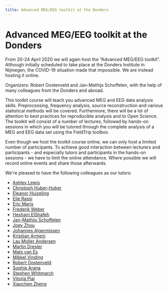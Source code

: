 ```yaml
---
title: Advanced MEG/EEG toolkit at the Donders
---
```


# Advanced MEG/EEG toolkit at the Donders

From 20-24 April 2020 we will again host the “Advanced MEG/EEG toolkit”. Although initially scheduled to take place at the Donders Institute in Nijmegen, the COVID-19 situation made that impossible. We are instead hosting it online.

Organizers: Robert Oostenveld and Jan-Mathijs Schoffelen, with the help of many colleagues from the Donders and abroad.

This toolkit course will teach you advanced MEG and EEG data analysis skills. Preprocessing, frequency analysis, source reconstruction and various statistical methods will be covered. Furthermore, there will be a lot of attention to best practices for reproducible analysis and to Open Science. The toolkit will consist of a number of lectures, followed by hands-on sessions in which you will be tutored through the complete analysis of a MEG and EEG data set using the FieldTrip toolbox.

Even though we host the toolkit course online, we can only host a limited number of participants. To achieve good interaction between lecturers and participants - and especially tutors and participants in the hands-on sessions -  we have to limit the online attendance. Where possible we will record online events and share those afterwards.

We're pleased to have the following colleagues as our tutors:
* [Ashley Lewis](https://www.ru.nl/english/people/lewis-a/)
* [Christoph Huber-Huber](http://christoph.huber-huber.at/)
* [Eleanor Huizeling](https://www.mpi.nl/people/huizeling-eleanor)
* [Elie Rassi](https://www.ru.nl/english/people/el-rassi-e/)
* [Eric Maris](https://www.ru.nl/english/people/maris-e/)
* [Frederik Weber](https://www.ru.nl/english/people/weber-f/)
* [Hesham ElShafeh](https://twitter.com/heshamelshaf3i)
* [Jan-Mathijs Schoffelen](https://www.ru.nl/english/people/schoffelen-j/)
* [Joey Zhou](https://www.ru.nl/english/people/zhou-y/)
* [Johannes Algermissen](https://www.ru.nl/english/people/algermissen-j/)
* [Kristijan Armeni](https://www.ru.nl/english/people/armeni-k/)
* [Lau Moller Andersen](https://www.laumollerandersen.org/)
* [Martin Dresler](https://www.ru.nl/english/people/dresler-m/)
* [Mats van Es](https://www.ru.nl/english/people/es-m-van/)
* [Mikkel Vinding](https://natmeg.se/staff/mikkel%20vinding.html)
* [Robert Oostenveld](https://robertoostenveld.nl/research/)
* [Sophie Arana](https://www.mpi.nl/people/arana-sophie)
* [Stephen Whitmarch](https://stephenwhitmarsh.com/)
* [Vitoria Piai](http://vitoriapiai.ruhosting.nl/)
* [Xiaochen Zheng](https://www.ru.nl/english/people/zheng-x/)

